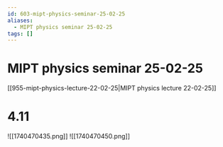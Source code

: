 ```yaml
---
id: 603-mipt-physics-seminar-25-02-25
aliases:
  - MIPT physics seminar 25-02-25
tags: []
---
```


# MIPT physics seminar 25-02-25
[[955-mipt-physics-lecture-22-02-25|MIPT physics lecture 22-02-25]]

# 4.11
![[1740470435.png]]
![[1740470450.png]]
